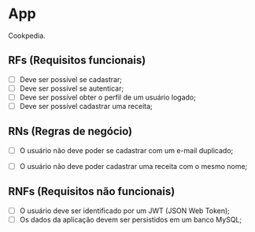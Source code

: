 # App

Cookpedia.


## RFs (Requisitos funcionais)

- [ ] Deve ser possível se cadastrar;
- [ ] Deve ser possível se autenticar;
- [ ] Deve ser possível obter o perfil de um usuário logado;
- [ ] Deve ser possível cadastrar uma receita;

## RNs (Regras de negócio)

- [ ] O usuário não deve poder se cadastrar com um e-mail duplicado;
- [ ] O usuário não deve poder cadastrar uma receita com o mesmo nome;


## RNFs (Requisitos não funcionais)

- [ ] O usuário deve ser identificado por um JWT (JSON Web Token);
- [ ] Os dados da aplicação devem ser persistidos em um banco MySQL;